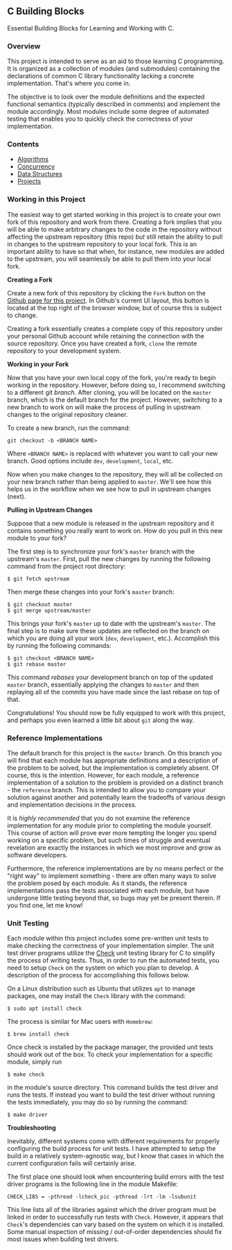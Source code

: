 ## C Building Blocks

Essential Building Blocks for Learning and Working with C.

### Overview

This project is intended to serve as an aid to those learning C programming. It is organized as a collection of modules (and submodules) containing the declarations of common C library functionality lacking a concrete implementation. That's where you come in.

The objective is to look over the module definitions and the expected functional semantics (typically described in comments) and implement the module accordingly. Most modules include some degree of automated testing that enables you to quickly check the correctness of your implementation.

### Contents

- [Algorithms](./algorithms)
- [Concurrency](./concurrency)
- [Data Structures](./data-structures)
- [Projects](./projects)

### Working in this Project

The easiest way to get started working in this project is to create your own fork of this repository and work from there. Creating a fork implies that you will be able to make arbitrary changes to the code in the repository without affecting the upstream repository (this repo) _but_ still retain the ability to pull in changes to the upstream repository to your local fork. This is an important ability to have so that when, for instance, new modules are added to the upstream, you will seamlessly be able to pull them into your local fork.

**Creating a Fork**

Create a new fork of this repository by clicking the `Fork` button on the [Github page for this project](https://github.com/turingcompl33t/c-building-blocks). In Github's current UI layout, this button is located at the top right of the browser window, but of course this is subject to change. 

Creating a fork essentially creates a complete copy of this repository under your personal Github account while retaining the connection with the source repository. Once you have created a fork, `clone` the remote repository to your development system. 

**Working in your Fork**

Now that you have your own local copy of the fork, you're ready to begin working in the repository. However, before doing so, I recommend switching to a different git _branch_. After cloning, you will be located on the `master` branch, which is the default branch for the project. However, switching to a new branch to work on will make the process of pulling in upstream changes to the original repository cleaner.

To create a new branch, run the command:

```
git checkout -b <BRANCH NAME>
```

Where `<BRANCH NAME>` is replaced with whatever you want to call your new branch. Good options include `dev`, `development`, `local`, etc.

Now when you make changes to the repository, they will all be collected on your new branch rather than being applied to `master`. We'll see how this helps us in the workflow when we see how to pull in upstream changes (next).

**Pulling in Upstream Changes**

Suppose that a new module is released in the upstream repository and it contains something you really want to work on. How do you pull in this new module to your fork?

The first step is to synchronize your fork's `master` branch with the upstream's `master`. First, pull the new changes by running the following command from the project root directory:

```
$ git fetch upstream
```

Then merge these changes into your fork's `master` branch:

```
$ git checkout master
$ git merge upstream/master
```

This brings your fork's `master` up to date with the upstream's `master`. The final step is to make sure these updates are reflected on the branch on which you are doing all your work (`dev`, `development`, etc.). Accomplish this by running the following commands:

```
$ git checkout <BRANCH NAME>
$ git rebase master
```

This command _rebases_ your development branch on top of the updated `master` branch, essentially applying the changes to `master` and then replaying all of the commits you have made since the last rebase on top of that.

Congratulations! You should now be fully equipped to work with this project, and perhaps you even learned a little bit about `git` along the way.

### Reference Implementations

The default branch for this project is the `master` branch. On this branch you will find that each module has appropriate definitions and a description of the problem to be solved, but the implementation is completely absent. Of course, this is the intention. However, for each module, a reference implementation of a solution to the problem is provided on a distinct branch - the `reference` branch. This is intended to allow you to compare your solution against another and potentially learn the tradeoffs of various design and implementation decisions in the process.

It is _highly recommended_ that you do not examine the reference implementation for any module prior to completing the module yourself. This course of action will prove ever more tempting the longer you spend working on a specific problem, but such times of struggle and eventual revelation are exactly the instances in which we most improve and grow as software developers.

Furthermore, the reference implementations are by no means perfect or the "right way" to implement something - there are often many ways to solve the problem posed by each module. As it stands, the reference implementations pass the tests associated with each module, but have undergone little testing beyond that, so bugs may yet be present therein. If you find one, let me know!

### Unit Testing

Each module within this project includes some pre-written unit tests to make checking the correctness of your implementation simpler. The unit test driver programs utilize the [Check](https://libcheck.github.io/check/index.html) unit testing library for C to simplify the process of writing tests. Thus, in order to run the automated tests, you need to setup `Check` on the system on which you plan to develop. A description of the process for accomplishing this follows below.

On a Linux distribution such as Ubuntu that utilizes `apt` to manage packages, one may install the `Check` library with the command:

```
$ sudo apt install check
```

The process is similar for Mac users with `Homebrew`:

```
$ brew install check
```

Once check is installed by the package manager, the provided unit tests should work out of the box. To check your implementation for a specific module, simply run

```
$ make check
```

in the module's source directory. This command builds the test driver and runs the tests. If instead you want to build the test driver without running the tests immediately, you may do so by running the command:

```
$ make driver
```

**Troubleshooting**

Inevitably, different systems come with different requirements for properly configuring the build process for unit tests. I have attempted to setup the build in a relatively system-agnostic way, but I know that cases in which the current configuration fails will certainly arise. 

The first place one should look when encountering build errors with the test driver programs is the following line in the module Makefile:

```
CHECK_LIBS = -pthread -lcheck_pic -pthread -lrt -lm -lsubunit
```

This line lists all of the libraries against which the driver program must be linked in order to successfully run tests with `Check`. However, it appears that `Check`'s dependencies can vary based on the system on which it is installed. Some manual inspection of missing / out-of-order dependencies should fix most issues when building test drivers.